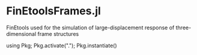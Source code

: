 # FinEtoolsFrames.jl
FinEtools used for the simulation of large-displacement response of three-dimensional frame structures

using Pkg; Pkg.activate("."); Pkg.instantiate()

